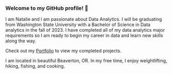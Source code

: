 ### Welcome to my GitHub profile! 👋

I am Natalie and I am passionate about Data Analytics. I will be graduating from Washington State University with a Bachelor of Science in Data analytics in the fall of 2023. I have completed all of my data analytics major requirements so I am ready to begin my career in data and learn new skills along the way.

Check out my [Portfolio](https://github.com/Neversole/Portfolio.git) to view my completed projects.

I am located in beautiful Beaverton, OR. In my free time, I enjoy weightlifting, hiking, fishing, and cooking.

<!--
**Neversole/Neversole** is a ✨ _special_ ✨ repository because its `README.md` (this file) appears on your GitHub profile.

Here are some ideas to get you started:

- 🔭 I’m currently working on ...
- 🌱 I’m currently learning ...
- 👯 I’m looking to collaborate on ...
- 🤔 I’m looking for help with ...
- 💬 Ask me about ...
- 📫 How to reach me: ...
- 😄 Pronouns: ...
- ⚡ Fun fact: ...
-->
